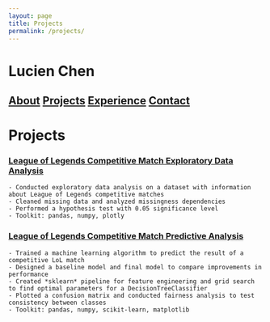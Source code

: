 ```yaml
---
layout: page
title: Projects
permalink: /projects/
---
```

# Lucien Chen

## [About](https://lucienqchen.github.io/) [Projects](https://lucienqchen.github.io/projects/) [Experience](https://lucienqchen.github.io/experience/) [Contact](https://lucienqchen.github.io/contact_me/)

# Projects

### [League of Legends Competitive Match Exploratory Data Analysis](https://lucienqchen.github.io/lol-match-analysis)
    - Conducted exploratory data analysis on a dataset with information about League of Legends competitive matches
    - Cleaned missing data and analyzed missingness dependencies
    - Performed a hypothesis test with 0.05 significance level
    - Toolkit: pandas, numpy, plotly

### [League of Legends Competitive Match Predictive Analysis](https://lucienqchen.github.io/lol-match-prediction)
    - Trained a machine learning algorithm to predict the result of a competitive LoL match
    - Designed a baseline model and final model to compare improvements in performance
    - Created *sklearn* pipeline for feature engineering and grid search to find optimal parameters for a DecisionTreeClassifier
    - Plotted a confusion matrix and conducted fairness analysis to test consistency between classes
    - Toolkit: pandas, numpy, scikit-learn, matplotlib